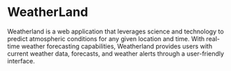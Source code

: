 # WeatherLand
Weatherland is a web application that leverages science and technology to predict atmospheric conditions for any given location and time. With real-time weather forecasting capabilities, Weatherland provides users with current weather data, forecasts, and weather alerts through a user-friendly interface.
